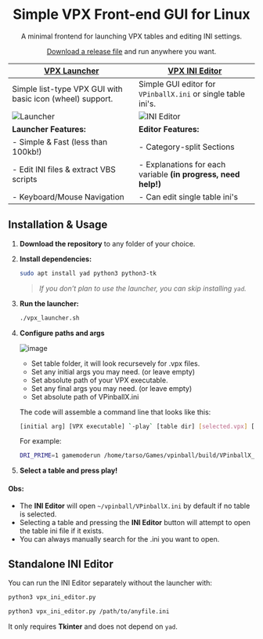 <h1 align="center">Simple VPX Front-end GUI for Linux</h1>
<p align="center">A minimal frontend for launching VPX tables and editing INI settings.</p>
<p align="center"><a href="https://github.com/surtarso/vpx-frontend/releases/"> Download a release file</a> and run anywhere you want.</p>

| **[VPX Launcher](vpx_launcher.sh)** | **[VPX INI Editor](vpx_ini_editor.py)** |
|-------------------------------------|---------------------------------------|
| Simple list-type VPX GUI with basic icon (wheel) support. | Simple GUI editor for `VPinballX.ini` or single table ini's. |
| ![Launcher](https://github.com/user-attachments/assets/18e11743-1ec5-4680-8ad7-c25687db0811) | ![INI Editor](https://github.com/user-attachments/assets/010727f1-3e8a-4d2e-ac69-938a0b6bac7e) |
| **Launcher Features:**  | **Editor Features:**  |
| - Simple & Fast (less than 100kb!)  | - Category-split Sections |
| - Edit INI files & extract VBS scripts  | - Explanations for each variable **(in progress, need help!)** |
| - Keyboard/Mouse Navigation | - Can edit single table ini's |

## **Installation & Usage**  

1. **Download the repository** to any folder of your choice.  
2. **Install dependencies:**  
   ```bash
   sudo apt install yad python3 python3-tk
   ```  
   > *If you don’t plan to use the launcher, you can skip installing `yad`.*

3. **Run the launcher:**  
   ```bash
   ./vpx_launcher.sh
   ```
   
4. **Configure paths and args**
   
   ![image](https://github.com/user-attachments/assets/4eea1828-c3f2-431e-b09b-951922bc9751)

   - Set table folder, it will look recursevely for .vpx files.
   - Set any initial args you may need. (or leave empty)
   - Set absolute path of your VPX executable.
   - Set any final args you may need. (or leave empty)
   - Set absolute path of VPinballX.ini
  
   The code will assemble a command line that looks like this:
   ```bash
   [initial arg] [VPX executable] `-play` [table dir] [selected.vpx] [final args]
   ```
   For example:
   ```bash
   DRI_PRIME=1 gamemoderun /home/tarso/Games/vpinball/build/VPinballX_GL -play /home/tarso/Games/vpinball/build/tables/tomandjerry/tomandjerry.vpx --fullscreen`
   ```

5. **Select a table and press play!**

#### Obs: 
- The **INI Editor** will open `~/vpinball/VPinballX.ini` by default if no table is selected.
- Selecting a table and pressing the **INI Editor** button will attempt to open the table ini file if it exists.
- You can always manually search for the .ini you want to open.

## **Standalone INI Editor**  
You can run the INI Editor separately without the launcher with:  
```bash
python3 vpx_ini_editor.py

python3 vpx_ini_editor.py /path/to/anyfile.ini
```  
It only requires **Tkinter** and does not depend on `yad`.
